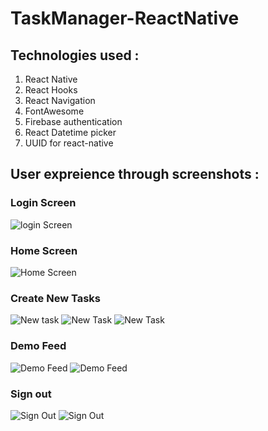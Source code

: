 # TaskManager-ReactNative


## Technologies used :
1. React Native 
2. React Hooks 
3. React Navigation
4. FontAwesome
5. Firebase authentication
6. React Datetime picker 
7. UUID for react-native 


## User expreience through screenshots :


### Login Screen



<img src="./Screenshots/loginScreen.png" alt="login Screen">

### Home Screen

<img src ="./Screenshots/splashScreen.png" alt="Home Screen">

### Create New Tasks 

<img src ="./Screenshots/newtask.png" alt="New task">
<img src ="./Screenshots/newTask1.png" alt="New Task">
<img src ="./Screenshots/newTask2.png" alt="New Task">

### Demo Feed
<img src ="./Screenshots/demoScreen1.png" alt="Demo Feed">
<img src ="./Screenshots/demoScreen2.png" alt="Demo Feed">

### Sign out
<img src ="./Screenshots/signOut.png" alt="Sign Out">
<img src ="./Screenshots/Signout2.png" alt="Sign Out">


